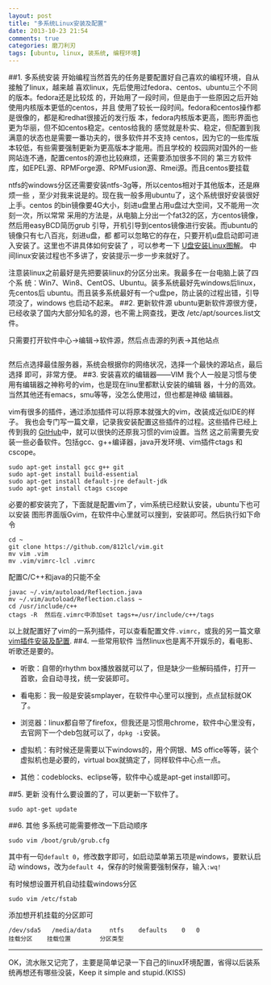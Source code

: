 ```yaml
---
layout: post
title: "多系统Linux安装及配置"
date: 2013-10-23 21:54
comments: true
categories: 磨刀利刃
tags: [ubuntu, linux, 装系统, 编程环境]
---
```

##1. 多系统安装
开始编程当然首先的任务是要配置好自己喜欢的编程环境，自从接触了linux，越来越
喜欢linux，先后使用过fedora、centos、ubuntu三个不同的版本。fedora还是比较炫
的，开始用了一段时间，但是由于一些原因之后开始使用内核版本更低的centos，并且
使用了较长一段时间。fedora和centos操作都是很像的，都是和redhat很接近的发行版
本，fedora内核版本更高，图形界面也更为华丽，但不如centos稳定。centos给我的
感觉就是朴实、稳定，但配置到我满意的状态也是需要一番功夫的，很多软件并不支持
centos，因为它的一些库版本较低，有些需要强制更新为更高版本才能用。而且学校的
校园网对国外的一些网站连不通，配置centos的源也比较麻烦，还需要添加很多不同的
第三方软件库，如EPEL源、RPMForge源、RPMFusion源、Rmei源。而且centos要挂载
<!--more-->
ntfs的windows分区还需要安装ntfs-3g等，所以centos相对于其他版本，还是麻烦一些
，至少对我来说是的。现在我一般多用ubuntu了，这个系统很好安装很好上手。centos
的bin镜像要4G大小，刻进u盘里占用u盘过大空间，又不能用一次刻一次，所以常常
采用的方法是，从电脑上分出一个fat32的区，方centos镜像，然后用easyBCD简历grub
引导，开机引导到centos镜像进行安装。而ubuntu的镜像只有七八百兆，刻进u盘，都
都可以忽略它的存在，只要开机u盘启动即可进入安装了。这里也不讲具体如何安装了
，可以参考一下
[U盘安装Linux图解](http://blog.csdn.net/xiazdong/article/details/7523331)。
中间linux安装过程也不多讲了，安装提示一步一步来就好了。

注意装linux之前最好是先把要装linux的分区分出来。我最多在一台电脑上装了四个系
统：Win7、Win8、CentOS、Ubuntu。装多系统最好先windows后linux，先centos后
ubuntu。而且装多系统最好有一个u盘pe，防止装的过程出错，引导项没了，windows
也启动不起来。
##2. 更新软件源
ubuntu更新软件源很方便，已经收录了国内大部分知名的源，也不需上网查找，更改
/etc/apt/sources.list文件。

只需要打开软件中心->编辑->软件源，然后点击源的列表->其他站点

![]()![]()

然后点选择最佳服务器，系统会根据你的网络状况，选择一个最快的源站点，最后选择
即可，非常方便。
##3. 安装喜欢的编辑器――VIM
我个人一般是习惯与使用有编辑器之神称号的vim，也是现在linu里都默认安装的编辑
器，十分的高效。当然其他还有emacs，smu等等，没怎么使用过，但也都是神级
编辑器。

vim有很多的插件，通过添加插件可以将原本就强大的vim，改装成近似IDE的样子。
我也会专门写一篇文章，记录我安装配置这些插件的过程。这些插件已经上传到我的
[GitHub](https://github.com/812lcl)中，就可以很快的还原我习惯的vim设置。当然
这之前需要先安装一些必备软件。包括gcc、g++编译器，java开发环境、vim插件ctags
和cscope。

	sudo apt-get install gcc g++ git
	sudo apt-get install build-essential
	sudo apt-get install default-jre default-jdk
	sudo apt-get install ctags cscope

必要的都安装完了，下面就是配置vim了，vim系统已经默认安装，ubuntu下也可以安装
图形界面版Gvim，在软件中心里就可以搜到，安装即可。然后执行如下命令

	cd ~
	git clone https://github.com/812lcl/vim.git
	mv vim .vim
	mv .vim/vimrc-lcl .vimrc

配置C/C++和java的只能不全

	javac ~/.vim/autoload/Reflection.java
	mv ~/.vim/autoload/Reflection.class ~
	cd /usr/include/c++
	ctags -R  然后在.vimrc中添加set tags+=/usr/include/c++/tags

以上就配置好了vim的一系列插件，可以查看配置文件`.vimrc`，或我的另一篇文章
[vim插件安装及配置]().
##4. 一些常用软件
当然linux也是离不开娱乐的，看电影、听歌还是要的。

- 听歌：自带的rhythm box播放器就可以了，但是缺少一些解码插件，打开一首歌，会自动寻找，统一安装即可。

- 看电影：我一般是安装smplayer，在软件中心里可以搜到，点点鼠标就OK了。

- 浏览器：linux都自带了firefox，但我还是习惯用chrome，软件中心里没有，去官网下一个deb包就可以了，`dpkg -i`安装。

- 虚拟机：有时候还是需要以下windows的，用个网银、MS office等等，装个虚拟机也是必要的，virtual box就搞定了，同样软件中心点一点。

- 其他：codeblocks、eclipse等，软件中心或是apt-get install即可。

##5. 更新
没有什么要设置的了，可以更新一下软件了。

	sudo apt-get update
##6. 其他
多系统可能需要修改一下启动顺序

	sudo vim /boot/grub/grub.cfg

其中有一句`default 0`，修改数字即可，如启动菜单第五项是windows，要默认启动
windows，改为`default 4`，保存的时候需要强制保存，输入`:wq!`

有时候想设置开机自动挂载windows分区

	sudo vim /etc/fstab

添加想开机挂载的分区即可

	/dev/sda5 	/media/data 	ntfs 	defaults 	0 	0
	挂载分区 	挂载位置 		分区类型
---
OK，流水账又记完了，主要是简单记录一下自己的linux环境配置，省得以后装系统再想还有哪些没装，Keep it simple and stupid.(KISS)
